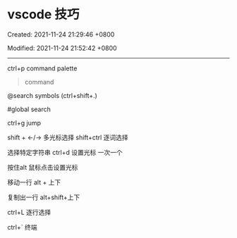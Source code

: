 # vscode 技巧

Created: 2021-11-24 21:29:46 +0800

Modified: 2021-11-24 21:52:42 +0800

---


ctrl+p command palette

>command

@search symbols (ctrl+shift+.)

#global search

ctrl+g jump



shift + ←/→ 多光标选择 shift+ctrl 逐词选择

选择特定字符串 ctrl+d 设置光标 一次一个



按住alt 鼠标点击设置光标



移动一行 alt + 上下

复制出一行 alt+shift+上下



ctrl+L 逐行选择



ctrl+` 终端
